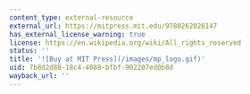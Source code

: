```yaml
---
content_type: external-resource
external_url: https://mitpress.mit.edu/9780262026147
has_external_license_warning: true
license: https://en.wikipedia.org/wiki/All_rights_reserved
status: ''
title: '![Buy at MIT Press](/images/mp_logo.gif)'
uid: 7b8d2d88-18c4-4088-bfbf-902207ed0b8d
wayback_url: ''
---
```

